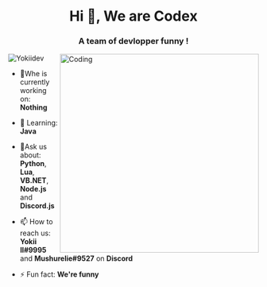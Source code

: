 <!-- [![MasterHead](https://1.bp.blogspot.com/-7A4WynwLsMw/XbBpCXG8fHI/AAAAAAAAMt4/uOa1bpLskYgrwGbllhSu2SDj_Mig8SXJQCLcBGAsYHQ/s1600/2000_600px.gif)](https://github.com/wiizzl) -->
<h1 align="center">Hi 👋, We are Codex</h1>
<h3 align="center">A team of devlopper funny !</h3>
<img align="right" alt="Coding" width="400" src="https://media.giphy.com/media/iIqmM5tTjmpOB9mpbn/giphy.gif">

<p align="left"> <img src="https://komarev.com/ghpvc/?username=CodexDevloppement&label=Profile%20views&color=0e75b6&style=flat" alt="Yokiidev" /> </p>

- 🔭Whe is currently working on: **Nothing**

- 🌱 Learning: **Java**

- 💬Ask us about: **Python**, **Lua**, **VB.NET**, **Node.js** and **Discord.js**

- 📫 How to reach us: **Yokii ll#9995** and **Mushurelie#9527** on **Discord**

- ⚡ Fun fact: **We're funny**
